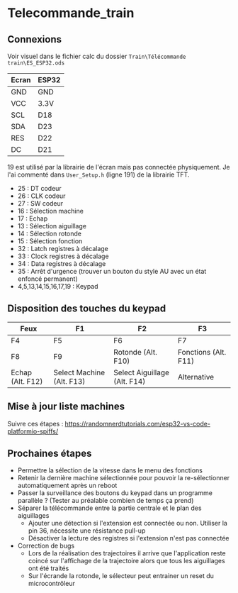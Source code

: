 # Telecommande_train

## Connexions

Voir visuel dans le fichier calc du dossier `Train\Télécommande train\ES_ESP32.ods`

| Ecran | ESP32 |
| ----- | ----- |
| GND   | GND   |
| VCC   | 3.3V  |
| SCL   | D18   |
| SDA   | D23   |
| RES   | D22   |
| DC    | D21   |

19 est utilisé par la librairie de l'écran mais pas connectée physiquement.
Je l'ai commenté dans `User_Setup.h` (ligne 191) de la librairie TFT.

 - 25 : DT codeur
 - 26 : CLK codeur
 - 27 : SW codeur
 - 16 : Sélection machine
 - 17 : Echap
 - 13 : Sélection aiguillage
 - 14 : Sélection rotonde
 - 15 : Sélection fonction
 - 32 : Latch registres à décalage
 - 33 : Clock registres à décalage
 - 34 : Data registres à décalage
 - 35 : Arrêt d'urgence (trouver un bouton du style AU avec un état enfoncé permanent)
 - 4,5,13,14,15,16,17,19 : Keypad

## Disposition des touches du keypad

| Feux             | F1                        | F2                           | F3                   |
| ---------------- | ------------------------- | ---------------------------- | -------------------- |
| F4               | F5                        | F6                           | F7                   |
| F8               | F9                        | Rotonde (Alt. F10)           | Fonctions (Alt. F11) |
| Echap (Alt. F12) | Select Machine (Alt. F13) | Select Aiguillage (Alt. F14) | Alternative          |

## Mise à jour liste machines

Suivre ces étapes : https://randomnerdtutorials.com/esp32-vs-code-platformio-spiffs/

## Prochaines étapes

- Permettre la sélection de la vitesse dans le menu des fonctions
- Retenir la dernière machine sélectionnée pour pouvoir la re-sélectionner automatiquement après un reboot
- Passer la surveillance des boutons du keypad dans un programme parallèle ? (Tester au préalable combien de temps ça prend)
- Séparer la télécommande entre la partie centrale et le plan des aiguillages
  - Ajouter une détection si l'extension est connectée ou non. Utiliser la pin 36, nécessite une résistance pull-up
  - Désactiver la lecture des registres si l'extension n'est pas connectée
- Correction de bugs
  - Lors de la réalisation des trajectoires il arrive que l'application reste coincé sur l'affichage de la trajectoire alors que tous les aiguillages ont été traités
  - Sur l'écrande la rotonde, le sélecteur peut entrainer un reset du microcontrôleur
